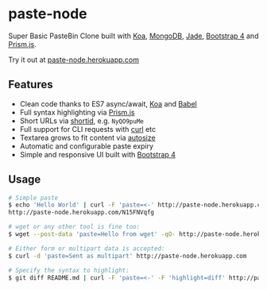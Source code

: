 # paste-node

Super Basic PasteBin Clone built with [Koa](http://koajs.com/), [MongoDB](https://www.mongodb.org/), [Jade](http://jade-lang.com/), [Bootstrap 4](http://v4-alpha.getbootstrap.com/) and [Prism.js](http://prismjs.com/).

Try it out at [paste-node.herokuapp.com](http://paste-node.herokuapp.com/)

## Features
* Clean code thanks to ES7 async/await, [Koa](http://koajs.com/) and [Babel](https://babeljs.io/)
* Full syntax highlighting via [Prism.js](http://prismjs.com/)
* Short URLs via [shortid](https://github.com/dylang/shortid), e.g. `NyQO9puMe`
* Full support for CLI requests with [curl](http://curl.haxx.se/) etc
* Textarea grows to fit content via [autosize](https://github.com/jackmoore/autosize)
* Automatic and configurable paste expiry
* Simple and responsive UI built with [Bootstrap 4](http://v4-alpha.getbootstrap.com/)

## Usage
```sh
# Simple paste
$ echo 'Hello World' | curl -F 'paste=<-' http://paste-node.herokuapp.com
http://paste-node.herokuapp.com/N15FNVqfg

# wget or any other tool is fine too:
$ wget --post-data 'paste=Hello from wget' -qO- http://paste-node.herokuapp.com

# Either form or multipart data is accepted:
$ curl -d 'paste=Sent as multipart' http://paste-node.herokuapp.com

# Specify the syntax to highlight:
$ git diff README.md | curl -F 'paste=<-' -F 'highlight=diff' http://paste-node.herokuapp.com
```
